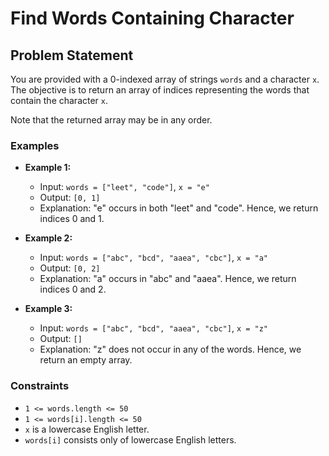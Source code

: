 # Find Words Containing Character

## Problem Statement
You are provided with a 0-indexed array of strings `words` and a character `x`. The objective is to return an array of indices representing the words that contain the character `x`.

Note that the returned array may be in any order.

### Examples
- **Example 1:**
  - Input: `words = ["leet", "code"]`, `x = "e"`
  - Output: `[0, 1]`
  - Explanation: "e" occurs in both "leet" and "code". Hence, we return indices 0 and 1.

- **Example 2:**
  - Input: `words = ["abc", "bcd", "aaea", "cbc"]`, `x = "a"`
  - Output: `[0, 2]`
  - Explanation: "a" occurs in "abc" and "aaea". Hence, we return indices 0 and 2.

- **Example 3:**
  - Input: `words = ["abc", "bcd", "aaea", "cbc"]`, `x = "z"`
  - Output: `[]`
  - Explanation: "z" does not occur in any of the words. Hence, we return an empty array.

### Constraints
- `1 <= words.length <= 50`
- `1 <= words[i].length <= 50`
- `x` is a lowercase English letter.
- `words[i]` consists only of lowercase English letters.
